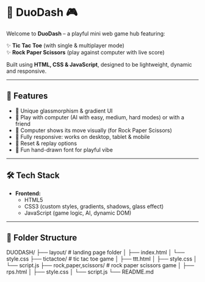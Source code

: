 # 🎉 DuoDash 🎮

Welcome to **DuoDash** – a playful mini web game hub featuring:

✨ **Tic Tac Toe** (with single & multiplayer mode)  
✨ **Rock Paper Scissors** (play against computer with live score)

Built using **HTML, CSS & JavaScript**, designed to be lightweight, dynamic and responsive.

---

## 🧩 Features

- 🎨 Unique glassmorphism & gradient UI  
- 🧠 Play with computer (AI with easy, medium, hard modes) or with a friend  
- 🤖 Computer shows its move visually (for Rock Paper Scissors)  
- 📱 Fully responsive: works on desktop, tablet & mobile  
- 🔄 Reset & replay options  
- 🌟 Fun hand-drawn font for playful vibe

---

## 🛠️ Tech Stack

- **Frontend:**  
  - HTML5  
  - CSS3 (custom styles, gradients, shadows, glass effect)  
  - JavaScript (game logic, AI, dynamic DOM)

---

## 📂 Folder Structure
DUODASH/
├── layout/                  # landing page folder
│   ├── index.html
│   └── style.css
├── tictactoe/               # tic tac toe game
│   ├── ttt.html
│   ├── style.css
│   └── script.js
├── rock,paper,scissors/     # rock paper scissors game
│   ├── rps.html
│   ├── style.css
│   └── script.js
└── README.md






